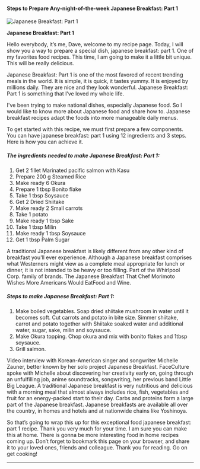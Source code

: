             

#### Steps to Prepare Any-night-of-the-week Japanese Breakfast: Part 1

![Japanese Breakfast: Part 1](https://img-global.cpcdn.com/recipes/e9c8b3d80d1f5572/751x532cq70/japanese-breakfast-part-1-recipe-main-photo.jpg)

**Japanese Breakfast: Part 1**

Hello everybody, it’s me, Dave, welcome to my recipe page. Today, I will show you a way to prepare a special dish, japanese breakfast: part 1. One of my favorites food recipes. This time, I am going to make it a little bit unique. This will be really delicious.

Japanese Breakfast: Part 1 is one of the most favored of recent trending meals in the world. It is simple, it is quick, it tastes yummy. It is enjoyed by millions daily. They are nice and they look wonderful. Japanese Breakfast: Part 1 is something that I’ve loved my whole life.

I've been trying to make national dishes, especially Japanese food. So I would like to know more about Japanese food and share how to. Japanese breakfast recipes adapt the foods into more manageable daily menus.

To get started with this recipe, we must first prepare a few components. You can have japanese breakfast: part 1 using 12 ingredients and 3 steps. Here is how you can achieve it.

##### The ingredients needed to make Japanese Breakfast: Part 1:

1.  Get 2 fillet Marinated pacific salmon with Kasu
2.  Prepare 200 g Steamed Rice
3.  Make ready 6 Okura
4.  Prepare 1 tbsp Bonito flake
5.  Take 1 tbsp Soysauce
6.  Get 2 Dried Shiitake
7.  Make ready 2 Small carrots
8.  Take 1 potato
9.  Make ready 1 tbsp Sake
10.  Take 1 tbsp Milin
11.  Make ready 1 tbsp Soysauce
12.  Get 1 tbsp Palm Sugar

A traditional Japanese breakfast is likely different from any other kind of breakfast you'll ever experience. Although a Japanese breakfast comprises what Westerners might view as a complete meal appropriate for lunch or dinner, it is not intended to be heavy or too filling. Part of the Whirlpool Corp. family of brands. The Japanese Breakfast That Chef Morimoto Wishes More Americans Would EatFood and Wine.

##### Steps to make Japanese Breakfast: Part 1:

1.  Make boiled vegetables. Soap dried shiitake mushroom in water until it becomes soft. Cut carrots and potato in bite size. Simmer shiitake, carrot and potato together with Shiitake soaked water and additional water, sugar, sake, milin and soysauce.
2.  Make Okura topping. Chop okura and mix with bonito flakes and 1tbsp soysauce.
3.  Grill salmon.

Video interview with Korean-American singer and songwriter Michelle Zauner, better known by her solo project Japanese Breakfast. FaceCulture spoke with Michelle about discovering her creativity early on, going through an unfulfilling job, anime soundtracks, songwriting, her previous band Little Big League. A traditional Japanese breakfast is very nutritious and delicious with a morning meal that almost always includes rice, fish, vegetables and fruit for an energy-packed start to their day. Carbs and proteins form a large part of the Japanese breakfast. Japanese breakfasts are available all over the country, in homes and hotels and at nationwide chains like Yoshinoya.

So that’s going to wrap this up for this exceptional food japanese breakfast: part 1 recipe. Thank you very much for your time. I am sure you can make this at home. There is gonna be more interesting food in home recipes coming up. Don’t forget to bookmark this page on your browser, and share it to your loved ones, friends and colleague. Thank you for reading. Go on get cooking!

* * *
